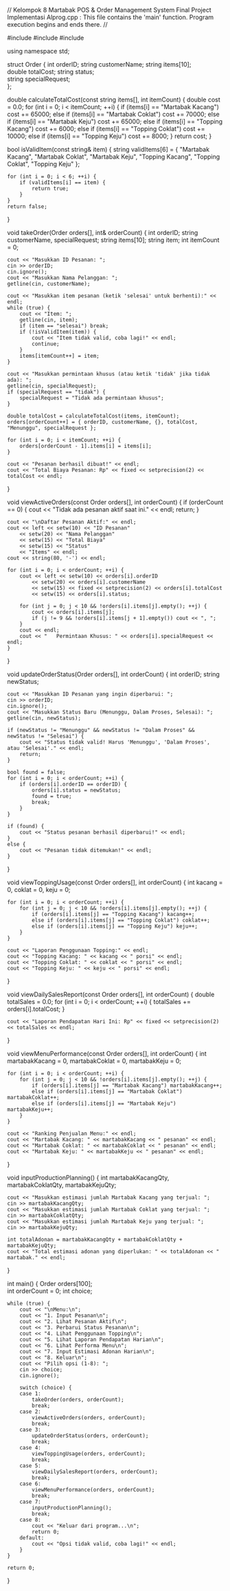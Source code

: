 // Kelompok 8 Martabak POS & Order Management System Final Project Implementasi Alprog.cpp : This file contains the 'main' function. Program execution begins and ends there.
//

#include <iostream>
#include <string>
#include <iomanip>

using namespace std;

struct Order {
    int orderID;
    string customerName;
    string items[10];   
    double totalCost;
    string status;           
    string specialRequest;   
};

double calculateTotalCost(const string items[], int itemCount) {
    double cost = 0.0;
    for (int i = 0; i < itemCount; ++i) {
        if (items[i] == "Martabak Kacang") cost += 65000;
        else if (items[i] == "Martabak Coklat") cost += 70000;
        else if (items[i] == "Martabak Keju") cost += 65000;
        else if (items[i] == "Topping Kacang") cost += 6000;
        else if (items[i] == "Topping Coklat") cost += 10000;
        else if (items[i] == "Topping Keju") cost += 8000;
    }
    return cost;
}

bool isValidItem(const string& item) {
    string validItems[6] = {
        "Martabak Kacang", "Martabak Coklat", "Martabak Keju",
        "Topping Kacang", "Topping Coklat", "Topping Keju"
    };

    for (int i = 0; i < 6; ++i) {
        if (validItems[i] == item) {
            return true;
        }
    }
    return false;
}

void takeOrder(Order orders[], int& orderCount) {
    int orderID;
    string customerName, specialRequest;
    string items[10];
    string item;
    int itemCount = 0;

    cout << "Masukkan ID Pesanan: ";
    cin >> orderID;
    cin.ignore(); 
    cout << "Masukkan Nama Pelanggan: ";
    getline(cin, customerName);

    cout << "Masukkan item pesanan (ketik 'selesai' untuk berhenti):" << endl;
    while (true) {
        cout << "Item: ";
        getline(cin, item);
        if (item == "selesai") break;
        if (!isValidItem(item)) {
            cout << "Item tidak valid, coba lagi!" << endl;
            continue;
        }
        items[itemCount++] = item;
    }

    cout << "Masukkan permintaan khusus (atau ketik 'tidak' jika tidak ada): ";
    getline(cin, specialRequest);
    if (specialRequest == "tidak") {
        specialRequest = "Tidak ada permintaan khusus";
    }

    double totalCost = calculateTotalCost(items, itemCount);
    orders[orderCount++] = { orderID, customerName, {}, totalCost, "Menunggu", specialRequest };

    for (int i = 0; i < itemCount; ++i) {
        orders[orderCount - 1].items[i] = items[i];
    }

    cout << "Pesanan berhasil dibuat!" << endl;
    cout << "Total Biaya Pesanan: Rp" << fixed << setprecision(2) << totalCost << endl;
}

void viewActiveOrders(const Order orders[], int orderCount) {
    if (orderCount == 0) {
        cout << "Tidak ada pesanan aktif saat ini." << endl;
        return;
    }

    cout << "\nDaftar Pesanan Aktif:" << endl;
    cout << left << setw(10) << "ID Pesanan"
        << setw(20) << "Nama Pelanggan"
        << setw(15) << "Total Biaya"
        << setw(15) << "Status"
        << "Items" << endl;
    cout << string(80, '-') << endl;

    for (int i = 0; i < orderCount; ++i) {
        cout << left << setw(10) << orders[i].orderID
            << setw(20) << orders[i].customerName
            << setw(15) << fixed << setprecision(2) << orders[i].totalCost
            << setw(15) << orders[i].status;

        for (int j = 0; j < 10 && !orders[i].items[j].empty(); ++j) {
            cout << orders[i].items[j];
            if (j != 9 && !orders[i].items[j + 1].empty()) cout << ", ";
        }
        cout << endl;
        cout << "   Permintaan Khusus: " << orders[i].specialRequest << endl;
    }
}

void updateOrderStatus(Order orders[], int orderCount) {
    int orderID;
    string newStatus;

    cout << "Masukkan ID Pesanan yang ingin diperbarui: ";
    cin >> orderID;
    cin.ignore(); 
    cout << "Masukkan Status Baru (Menunggu, Dalam Proses, Selesai): ";
    getline(cin, newStatus);

    if (newStatus != "Menunggu" && newStatus != "Dalam Proses" && newStatus != "Selesai") {
        cout << "Status tidak valid! Harus 'Menunggu', 'Dalam Proses', atau 'Selesai'." << endl;
        return;
    }

    bool found = false;
    for (int i = 0; i < orderCount; ++i) {
        if (orders[i].orderID == orderID) {
            orders[i].status = newStatus;
            found = true;
            break;
        }
    }

    if (found) {
        cout << "Status pesanan berhasil diperbarui!" << endl;
    }
    else {
        cout << "Pesanan tidak ditemukan!" << endl;
    }
}

void viewToppingUsage(const Order orders[], int orderCount) {
    int kacang = 0, coklat = 0, keju = 0;

    for (int i = 0; i < orderCount; ++i) {
        for (int j = 0; j < 10 && !orders[i].items[j].empty(); ++j) {
            if (orders[i].items[j] == "Topping Kacang") kacang++;
            else if (orders[i].items[j] == "Topping Coklat") coklat++;
            else if (orders[i].items[j] == "Topping Keju") keju++;
        }
    }

    cout << "Laporan Penggunaan Topping:" << endl;
    cout << "Topping Kacang: " << kacang << " porsi" << endl;
    cout << "Topping Coklat: " << coklat << " porsi" << endl;
    cout << "Topping Keju: " << keju << " porsi" << endl;
}

void viewDailySalesReport(const Order orders[], int orderCount) {
    double totalSales = 0.0;
    for (int i = 0; i < orderCount; ++i) {
        totalSales += orders[i].totalCost;
    }

    cout << "Laporan Pendapatan Hari Ini: Rp" << fixed << setprecision(2) << totalSales << endl;
}

void viewMenuPerformance(const Order orders[], int orderCount) {
    int martabakKacang = 0, martabakCoklat = 0, martabakKeju = 0;

    for (int i = 0; i < orderCount; ++i) {
        for (int j = 0; j < 10 && !orders[i].items[j].empty(); ++j) {
            if (orders[i].items[j] == "Martabak Kacang") martabakKacang++;
            else if (orders[i].items[j] == "Martabak Coklat") martabakCoklat++;
            else if (orders[i].items[j] == "Martabak Keju") martabakKeju++;
        }
    }

    cout << "Ranking Penjualan Menu:" << endl;
    cout << "Martabak Kacang: " << martabakKacang << " pesanan" << endl;
    cout << "Martabak Coklat: " << martabakCoklat << " pesanan" << endl;
    cout << "Martabak Keju: " << martabakKeju << " pesanan" << endl;
}

void inputProductionPlanning() {
    int martabakKacangQty, martabakCoklatQty, martabakKejuQty;

    cout << "Masukkan estimasi jumlah Martabak Kacang yang terjual: ";
    cin >> martabakKacangQty;
    cout << "Masukkan estimasi jumlah Martabak Coklat yang terjual: ";
    cin >> martabakCoklatQty;
    cout << "Masukkan estimasi jumlah Martabak Keju yang terjual: ";
    cin >> martabakKejuQty;

    int totalAdonan = martabakKacangQty + martabakCoklatQty + martabakKejuQty;
    cout << "Total estimasi adonan yang diperlukan: " << totalAdonan << " martabak." << endl;
}

int main() {
    Order orders[100];  
    int orderCount = 0;
    int choice;

    while (true) {
        cout << "\nMenu:\n";
        cout << "1. Input Pesanan\n";
        cout << "2. Lihat Pesanan Aktif\n";
        cout << "3. Perbarui Status Pesanan\n";
        cout << "4. Lihat Penggunaan Topping\n";
        cout << "5. Lihat Laporan Pendapatan Harian\n";
        cout << "6. Lihat Performa Menu\n";
        cout << "7. Input Estimasi Adonan Harian\n";
        cout << "8. Keluar\n";
        cout << "Pilih opsi (1-8): ";
        cin >> choice;
        cin.ignore(); 

        switch (choice) {
        case 1:
            takeOrder(orders, orderCount);
            break;
        case 2:
            viewActiveOrders(orders, orderCount);
            break;
        case 3:
            updateOrderStatus(orders, orderCount);
            break;
        case 4:
            viewToppingUsage(orders, orderCount);
            break;
        case 5:
            viewDailySalesReport(orders, orderCount);
            break;
        case 6:
            viewMenuPerformance(orders, orderCount);
            break;
        case 7:
            inputProductionPlanning();
            break;
        case 8:
            cout << "Keluar dari program...\n";
            return 0;  
        default:
            cout << "Opsi tidak valid, coba lagi!" << endl;
        }
    }

    return 0;
}
